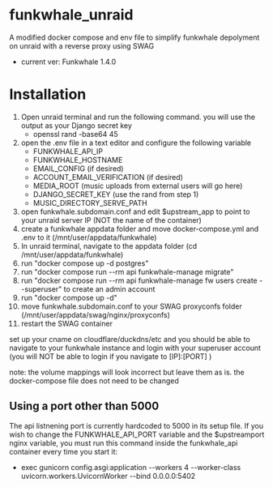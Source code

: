 # funkwhale_unraid
A modified docker compose and env file to simplify funkwhale depolyment on unraid with a reverse proxy using SWAG  
 - current ver: Funkwhale 1.4.0

# Installation

1. Open unraid terminal and run the following command. you will use the output as your Django secret key
   - openssl rand -base64 45
3. open the .env file in a text editor and configure the following variable
   - FUNKWHALE_API_IP
   - FUNKWHALE_HOSTNAME
   - EMAIL_CONFIG (if desired)
   - ACCOUNT_EMAIL_VERIFICATION (if desired)
   - MEDIA_ROOT (music uploads from external users will go here)
   - DJANGO_SECRET_KEY (use the rand from step 1)
   - MUSIC_DIRECTORY_SERVE_PATH
4. open funkwhale.subdomain.conf and edit $upstream_app to point to your unraid server IP (NOT the name of the container)
5. create a funkwhale appdata folder and move docker-compose.yml and .env to it (/mnt/user/appdata/funkwhale)
6. In unraid terminal, navigate to the appdata folder (cd /mnt/user/appdata/funkwhale)
7. run "docker compose up -d postgres"
8. run "docker compose run --rm api funkwhale-manage migrate"
9. run "docker compose run --rm api funkwhale-manage fw users create --superuser" to create an admin account
10. run "docker compose up -d"
11. move funkwhale.subdomain.conf to your SWAG proxyconfs folder (/mnt/user/appdata/swag/nginx/proxyconfs)
12. restart the SWAG container

set up your cname on cloudflare/duckdns/etc and you should be able to navigate to your funkwhale instance and login with your superuser account (you will NOT be able to login if you navigate to [IP]:[PORT] )

note: the volume mappings will look incorrect but leave them as is. the docker-compose file does not need to be changed

## Using a port other than 5000
The api listnening port is currently hardcoded to 5000 in its setup file. If you wish to change the FUNKWHALE_API_PORT variable and the $upstreamport nginx variable, you must run this command inside the funkwhale_api container every time you start it:

- exec gunicorn config.asgi:application --workers 4 --worker-class uvicorn.workers.UvicornWorker --bind 0.0.0.0:5402

